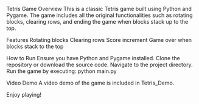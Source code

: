 Tetris Game
Overview
This is a classic Tetris game built using Python and Pygame. The game includes all the original functionalities such as rotating blocks, clearing rows, and ending the game when blocks stack up to the top.

Features
Rotating blocks
Clearing rows
Score increment
Game over when blocks stack to the top


How to Run
Ensure you have Python and Pygame installed.
Clone the repository or download the source code.
Navigate to the project directory.
Run the game by executing:
python main.py


Video Demo
A video demo of the game is included in Tetris_Demo.

Enjoy playing!






